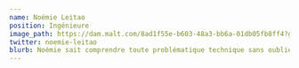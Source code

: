 ```yaml
---
name: Noémie Leitao
position: Ingénieure 
image_path: https://dam.malt.com/8ad1f55e-b603-48a3-bb6a-01db05fb8ff4?gravity=face&func=face&face_margin=70&w=440&h=440&force_format=webp
twitter: noemie-leitao
blurb: Noémie sait comprendre toute problématique technique sans oublier le fonctionnel.
---
```

